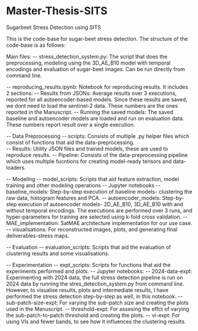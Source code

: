 # Master-Thesis-SITS

Sugarbeet Stress Detection using SITS 

This is the code-base for sugar-beet stress detection.
The structure of the code-base is as follows:

Main files:
-- stress_detection_system.py: The script that does the preprocessing, modeling using the 3D_AE_B10 model with temporal encodings and evaluation of sugar-beet images. Can be run directly from command line. 

-- reproducing_results.ipynb: Notebook for reproducing results. It includes 2 sections:
    -- Results from JSONs: Average results over 3 executions, reported for all autoencoder-based models. Since these results are saved, we dont need to load the sentinel-2 data. These numbers are the ones reported in the Manuscript.
    -- Running the saved models: The saved baseline and autoencoder models are loaded and run on evaluation data. These numbers report result over a single execution.

-- Data Preprocessing
    -- scripts: Consists of multiple .py helper files which consist of functions that aid the data-preprocessing.  
    -- Results: Utility JSON files and trained models, these are used to reproduce results.
    -- Pipeline: Consists of the data-preprocessing pipeline which uses multiple fucntions for creating model-ready tensors and data-loaders.

-- Modeling
    -- model_scripts: Scripts that aid feature extraction, model training and other modeling operations
    -- Jupyter notebooks
        -- baseline_models: Step-by-step execution of baseline models- clustering the raw data, histogram features and PCA. 
        -- autoencoder_models: Step-by-step execution of autoencoder models- 2D_AE_B10, 3D_AE_B10 with and without temporal encodings. The executions are performed over 3 runs, and hyper-parameters for training are selected using k-fold cross validation.
        -- MAE_implementation: SatMAE architecture implementation for our use case.
        -- visualisations: For reconstructed images, plots, and generating final deliverables-stress maps.

-- Evaluation
    -- evaluation_scripts: Scripts that aid the evaluation of clustering results and some visualisations.

-- Experimentation
    -- expt_scripts: Scripts for functions that aid the experiments performed and plots.
    -- Jupyter notebooks:
        -- 2024-data-expt: Experimenting with 2024 data, the full stress detection pipeline is run on 2024 data by running the stres_detection_system.py from command line. However, to visualise results, plots and intermediate results, I have performed the stress detection step-by-step as well, in this notebook.
        -- sub-patch-size-expt: For varying the sub-patch size and creating the plots used in the Manuscript.
        -- threshold-expt: For assesing the effct of varying the sub-patch-to-patch threshold and creating the plots.
        -- vi-expt: For using VIs and fewer bands, to see how it influences the clustering results.



